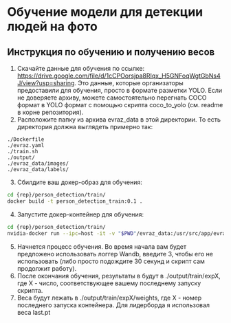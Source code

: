# Обучение модели для детекции людей на фото

## Инструкция по обучению и получению весов
1. Скачайте данные для обучения по ссылке: https://drive.google.com/file/d/1cCPOorsjpa8RIqx_H5GNFoqWgtGbNs4J/view?usp=sharing. Это данные, которые организаторы предоставили для обучения, просто в формате разметки YOLO. Если не доверяете архиву, можете самостоятельно перегнать COCO формат в YOLO формат с помощью скрипта coco_to_yolo (см. readme в корне репозитория).
2. Расположите папку из архива evraz_data в этой директории. То есть директория должна выглядеть примерно так:
```
./Dockerfile
./evraz.yaml
./train.sh
./output/
./evraz_data/images/
./evraz_data/labels/
```
3. Сбилдите ваш докер-образ для обучения:
```bash
cd {rep}/person_detection/train/
docker build -t person_detection_train:0.1 .
```
4. Запустите докер-контейнер для обучения:
```bash
cd {rep}/person_detection/train/
nvidia-docker run --ipc=host -it -v "$PWD"/evraz_data:/usr/src/app/evraz_data -v "$PWD"/output:/usr/src/app/runs person_detection_train:0.1
```
5. Начнется процесс обучения. Во время начала вам будет предложено использовать логгер Wandb, введите 3, чтобы его не использовать (либо просто подождите 30 секунд и скрипт сам продолжит работу).
6. После окончания обучения, результаты в будут в ./output/train/expX, где X - число, соответствующее вашему последнему запуску скрипта.
7. Веса будут лежать в ./output/train/expX/weights, где X - номер последнего запуска контейнера. Для лидерборда я использовал веса last.pt